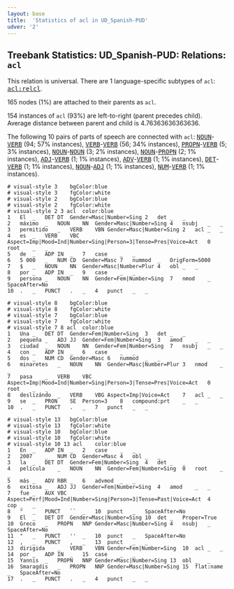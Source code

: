 ```yaml
---
layout: base
title:  'Statistics of acl in UD_Spanish-PUD'
udver: '2'
---
```


## Treebank Statistics: UD_Spanish-PUD: Relations: `acl`

This relation is universal.
There are 1 language-specific subtypes of `acl`: <tt><a href="es_pud-dep-acl-relcl.html">acl:relcl</a></tt>.

165 nodes (1%) are attached to their parents as `acl`.

154 instances of `acl` (93%) are left-to-right (parent precedes child).
Average distance between parent and child is 4.76363636363636.

The following 10 pairs of parts of speech are connected with `acl`: <tt><a href="es_pud-pos-NOUN.html">NOUN</a></tt>-<tt><a href="es_pud-pos-VERB.html">VERB</a></tt> (94; 57% instances), <tt><a href="es_pud-pos-VERB.html">VERB</a></tt>-<tt><a href="es_pud-pos-VERB.html">VERB</a></tt> (56; 34% instances), <tt><a href="es_pud-pos-PROPN.html">PROPN</a></tt>-<tt><a href="es_pud-pos-VERB.html">VERB</a></tt> (5; 3% instances), <tt><a href="es_pud-pos-NOUN.html">NOUN</a></tt>-<tt><a href="es_pud-pos-NOUN.html">NOUN</a></tt> (3; 2% instances), <tt><a href="es_pud-pos-NOUN.html">NOUN</a></tt>-<tt><a href="es_pud-pos-PROPN.html">PROPN</a></tt> (2; 1% instances), <tt><a href="es_pud-pos-ADJ.html">ADJ</a></tt>-<tt><a href="es_pud-pos-VERB.html">VERB</a></tt> (1; 1% instances), <tt><a href="es_pud-pos-ADV.html">ADV</a></tt>-<tt><a href="es_pud-pos-VERB.html">VERB</a></tt> (1; 1% instances), <tt><a href="es_pud-pos-DET.html">DET</a></tt>-<tt><a href="es_pud-pos-VERB.html">VERB</a></tt> (1; 1% instances), <tt><a href="es_pud-pos-NOUN.html">NOUN</a></tt>-<tt><a href="es_pud-pos-ADJ.html">ADJ</a></tt> (1; 1% instances), <tt><a href="es_pud-pos-NUM.html">NUM</a></tt>-<tt><a href="es_pud-pos-VERB.html">VERB</a></tt> (1; 1% instances).


~~~ conllu
# visual-style 3	bgColor:blue
# visual-style 3	fgColor:white
# visual-style 2	bgColor:blue
# visual-style 2	fgColor:white
# visual-style 2 3 acl	color:blue
1	El	_	DET	DT	Gender=Masc|Number=Sing	2	det	_	_
2	máximo	_	NOUN	NN	Gender=Masc|Number=Sing	4	nsubj	_	_
3	permitido	_	VERB	VBN	Gender=Masc|Number=Sing	2	acl	_	_
4	es	_	VERB	VBC	Aspect=Imp|Mood=Ind|Number=Sing|Person=3|Tense=Pres|Voice=Act	0	root	_	_
5	de	_	ADP	IN	_	7	case	_	_
6	5 000	_	NUM	CD	Gender=Masc	7	nummod	_	OrigForm=5000
7	$	_	NOUN	NN	Gender=Masc|Number=Plur	4	obl	_	_
8	por	_	ADP	IN	_	9	case	_	_
9	persona	_	NOUN	NN	Gender=Fem|Number=Sing	7	nmod	_	SpaceAfter=No
10	.	_	PUNCT	.	_	4	punct	_	_

~~~


~~~ conllu
# visual-style 8	bgColor:blue
# visual-style 8	fgColor:white
# visual-style 7	bgColor:blue
# visual-style 7	fgColor:white
# visual-style 7 8 acl	color:blue
1	Una	_	DET	DT	Gender=Fem|Number=Sing	3	det	_	_
2	pequeña	_	ADJ	JJ	Gender=Fem|Number=Sing	3	amod	_	_
3	ciudad	_	NOUN	NN	Gender=Fem|Number=Sing	7	nsubj	_	_
4	con	_	ADP	IN	_	6	case	_	_
5	dos	_	NUM	CD	Gender=Masc	6	nummod	_	_
6	minaretes	_	NOUN	NN	Gender=Masc|Number=Plur	3	nmod	_	_
7	pasa	_	VERB	VBC	Aspect=Imp|Mood=Ind|Number=Sing|Person=3|Tense=Pres|Voice=Act	0	root	_	_
8	deslizándo	_	VERB	VBG	Aspect=Imp|Voice=Act	7	acl	_	_
9	se	_	PRON	SE	Person=3	8	compound:prt	_	_
10	.	_	PUNCT	.	_	7	punct	_	_

~~~


~~~ conllu
# visual-style 13	bgColor:blue
# visual-style 13	fgColor:white
# visual-style 10	bgColor:blue
# visual-style 10	fgColor:white
# visual-style 10 13 acl	color:blue
1	En	_	ADP	IN	_	2	case	_	_
2	2007	_	NUM	CD	Gender=Masc	4	obl	_	_
3	la	_	DET	DT	Gender=Fem|Number=Sing	4	det	_	_
4	película	_	NOUN	NN	Gender=Fem|Number=Sing	0	root	_	_
5	más	_	ADV	RBR	_	6	advmod	_	_
6	exitosa	_	ADJ	JJ	Gender=Fem|Number=Sing	4	amod	_	_
7	fue	_	AUX	VBC	Aspect=Perf|Mood=Ind|Number=Sing|Person=3|Tense=Past|Voice=Act	4	cop	_	_
8	"	_	PUNCT	``	_	10	punct	_	SpaceAfter=No
9	El	_	DET	DT	Gender=Masc|Number=Sing	10	det	_	Proper=True
10	Greco	_	PROPN	NNP	Gender=Masc|Number=Sing	4	nsubj	_	SpaceAfter=No
11	"	_	PUNCT	''	_	10	punct	_	SpaceAfter=No
12	,	_	PUNCT	,	_	13	punct	_	_
13	dirigida	_	VERB	VBN	Gender=Fem|Number=Sing	10	acl	_	_
14	por	_	ADP	IN	_	15	case	_	_
15	Yannis	_	PROPN	NNP	Gender=Masc|Number=Sing	13	obl	_	_
16	Smaragdis	_	PROPN	NNP	Gender=Masc|Number=Sing	15	flat:name	_	SpaceAfter=No
17	.	_	PUNCT	.	_	4	punct	_	_

~~~


